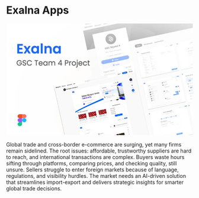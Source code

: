 
# Exalna Apps

<img src="https://github.com/zackyfachrur/exalna-export-app/blob/main/fe-exalna-export/public/Welcome-Images.jpeg" width="800px">

Global trade and cross-border e-commerce are surging, yet many firms remain sidelined. The root issues: affordable, trustworthy suppliers are hard to reach, and international transactions are complex. Buyers waste hours sifting through platforms, comparing prices, and checking quality, still unsure. Sellers struggle to enter foreign markets because of language, regulations, and visibility hurdles. The market needs an AI-driven solution that streamlines import-export and delivers strategic insights for smarter global trade decisions.

